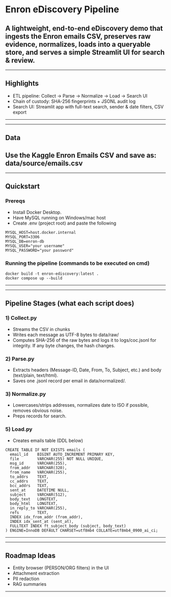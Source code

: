 # Enron eDiscovery Pipeline
A lightweight, end-to-end eDiscovery demo that ingests the Enron emails CSV, preserves raw evidence, normalizes, loads into a queryable store, and serves a simple Streamlit UI for search & review.
---

---
## Highlights
- ETL pipeline: Collect -> Parse -> Normalize -> Load → Search UI
- Chain of custody: SHA-256 fingerprints + JSONL audit log
- Search UI: Streamlit app with full-text search, sender & date filters, CSV export
---

---
## Data
Use the Kaggle Enron Emails CSV and save as: data/source/emails.csv
---

---
## Quickstart

### Prereqs
- Install Docker Desktop.
- Have MySQL running on Windows/mac host
- Create .env (project root) and paste the following
```
MYSQL_HOST=host.docker.internal
MYSQL_PORT=3306
MYSQL_DB=enron-db
MYSQL_USER="your username"
MYSQL_PASSWORD="your password"
```

### Running the pipeline (commands to be executed on cmd)
```
docker build -t enron-ediscovery:latest .
docker compose up --build
```
---

---
## Pipeline Stages (what each script does)

### 1) Collect.py
- Streams the CSV in chunks
- Writes each message as UTF-8 bytes to data/raw/
- Computes SHA-256 of the raw bytes and logs it to logs/coc.jsonl for integrity. If any byte changes, the hash changes.

### 2) Parse.py
- Extracts headers (Message-ID, Date, From, To, Subject, etc.) and body (text/plain, text/html).
- Saves one .jsonl record per email in data/normalized/.

### 3) Normalize.py 
- Lowercases/strips addresses, normalizes date to ISO if possible, removes obvious noise.
- Preps records for search.

### 5) Load.py
- Creates emails table (DDL below)
```
CREATE TABLE IF NOT EXISTS emails (
  email_id    BIGINT AUTO_INCREMENT PRIMARY KEY,
  file        VARCHAR(255) NOT NULL UNIQUE,
  msg_id      VARCHAR(255),
  from_addr   VARCHAR(320),
  from_name   VARCHAR(255),
  to_addrs    TEXT,
  cc_addrs    TEXT,
  bcc_addrs   TEXT,
  sent_at     DATETIME NULL,
  subject     VARCHAR(512),
  body_text   LONGTEXT,
  body_html   LONGTEXT,
  in_reply_to VARCHAR(255),
  refs        TEXT,
  INDEX idx_from_addr (from_addr),
  INDEX idx_sent_at (sent_at),
  FULLTEXT INDEX ft_subject_body (subject, body_text)
) ENGINE=InnoDB DEFAULT CHARSET=utf8mb4 COLLATE=utf8mb4_0900_ai_ci;
```
---

---
## Roadmap Ideas
- Entity browser (PERSON/ORG filters) in the UI
- Attachment extraction
- PII redaction
- RAG summaries
---

